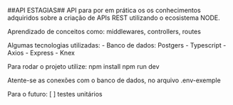 ##API ESTAGIAS##
API para por em prática os os conhecimentos adquiridos sobre a criação de APIs REST utilizando o ecosistema NODE.

Aprendizado de conceitos como: middlewares, controllers, routes

Algumas tecnologias utilizadas:
    - Banco de dados: Postgers
    - Typescript
        - Axios
        - Express
        - Knex

Para rodar o projeto utilize: 
    npm install
    npm run dev

Atente-se as conexões com o banco de dados, no arquivo .env-exemple

Para o futuro:
[ ] testes unitários